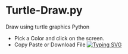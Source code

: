 # Turtle-Draw.py
Draw using turtle graphics Python
 - Pick a Color and click on the screen.
 - Copy Paste or Download File
<a href="https://git.io/typing-svg"><img src="https://readme-typing-svg.demolab.com?font=Sans+Serif&weight=900&size=36&duration=2000&pause=850&color=FF0000&center=true&width=600&height=75&lines=BY+IRON+MAN+FF" alt="Typing SVG" /></a>
